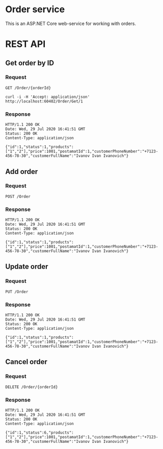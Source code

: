 # Order service

This is an ASP.NET Core web-service for working with orders.

# REST API

## Get order by ID

### Request

`GET /Order/{orderId}`

    curl -i -H 'Accept: application/json' http://localhost:60402/Order/Get/1

### Response

    HTTP/1.1 200 OK
    Date: Wed, 29 Jul 2020 16:41:51 GMT
    Status: 200 OK
    Content-Type: application/json

    {"id":1,"status":1,"products":["1","2"],"price":1001,"postamatId":1,"customerPhoneNumber":"+7123-456-78-30","customerFullName":"Ivanov Ivan Ivanovich"}

## Add order

### Request

`POST /Order`

### Response

    HTTP/1.1 200 OK
    Date: Wed, 29 Jul 2020 16:41:51 GMT
    Status: 200 OK
    Content-Type: application/json

    {"id":1,"status":1,"products":["1","2"],"price":1001,"postamatId":1,"customerPhoneNumber":"+7123-456-78-30","customerFullName":"Ivanov Ivan Ivanovich"}

## Update order

### Request

`PUT /Order`

### Response

    HTTP/1.1 200 OK
    Date: Wed, 29 Jul 2020 16:41:51 GMT
    Status: 200 OK
    Content-Type: application/json

    {"id":1,"status":1,"products":["1","2"],"price":1001,"postamatId":1,"customerPhoneNumber":"+7123-456-78-30","customerFullName":"Ivanov Ivan Ivanovich"}

## Cancel order

### Request

`DELETE /Order/{orderId}`

### Response

    HTTP/1.1 200 OK
    Date: Wed, 29 Jul 2020 16:41:51 GMT
    Status: 200 OK
    Content-Type: application/json

    {"id":1,"status":6,"products":["1","2"],"price":1001,"postamatId":1,"customerPhoneNumber":"+7123-456-78-30","customerFullName":"Ivanov Ivan Ivanovich"}

